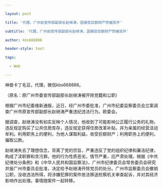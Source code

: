 ---
layout: post
title: '代理，广州前宣传部副部长赵继涛，因接受巨额财产而被双开'
subtitle: '代理，广州前宣传部副部长赵继涛，因接受巨额财产而被双开'
author: kbs668888
header-style: text
tags:
  - Web
---
神兽卡丁毛豆，代理，微信kbs668888。

（原名：原广州市委宣传部副部长赵继涛被开除党籍和公职）

根据广州市纪委维新通报，近日，经广州市委批准，广州市纪委监察委员会立案调查广州市原宣传部副部长赵继涛严重违纪违法行为。欧委会。

据调查，赵继涛没有如实反映个人情况，他收到了可能影响公正履行公务的礼物，违反规定购买了公共住房库存，违反规定获得住房改革补贴，并为亲属的经营活动牟利。利用职务上的便利，为他人谋取利益，收受巨额财产；利用职务上的便利，骗取公款。

赵继涛失去了理想信念，背离了党的宗旨，严重违反了党的组织纪律和廉洁纪律，构成了渎职罪和贪污罪。他的行为性质恶劣，情节严重，应严肃处理。根据《中共纪律处分条例》和《中华人民共和国监察法》，广州市纪律委员会常务委员会研究并报广州市委员会批准，决定给予赵继涛开除党员的处分。广州市监察委员会撤销公职，没收违法所得，将涉嫌犯罪的案件依法移送检察机关审查起诉，并对其经济影响作出处理。事情随案件一起转移。

